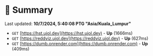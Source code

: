 # 📖 Summary
Last updated: **10/7/2024, 5:40:08 PTG "Asia/Kuala_Lumpur"**

- `GET` [https://hst.ujol.dev](https://hst.ujol.dev) - **Up** (1666ms)
- `GET` [https://reddviz.ujol.dev](https://reddviz.ujol.dev) - **Up** (627ms)
- `GET` [https://dumb.onrender.com](https://dumb.onrender.com) - **Up** (409ms)
